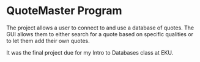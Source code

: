 # QuoteMaster Program

The project allows a user to connect to and use a database of quotes. The GUI allows them to either search for a quote based on specific qualities or to let them add their own quotes.

It was the final project due for my Intro to Databases class at EKU.

